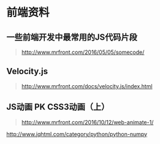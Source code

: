 ﻿# 前端资料
## 一些前端开发中最常用的JS代码片段
> http://www.mrfront.com/2016/05/05/somecode/

## Velocity.js
> http://www.mrfront.com/docs/velocity.js/index.html

## JS动画 PK CSS3动画（上）
> http://www.mrfront.com/2016/10/12/web-animate-1/


http://www.jqhtml.com/category/python/python-numpy
